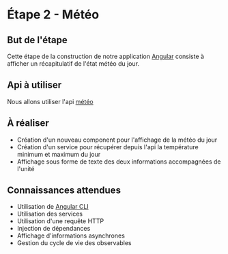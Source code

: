 # Étape 2 - Météo

## But de l'étape

Cette étape de la construction de notre application [Angular](https://angular.io/) consiste à afficher un récapitulatif de l'état météo du jour.

## Api à utiliser

Nous allons utiliser l'api [météo](https://open-meteo.com/en)

## À réaliser

* Création d'un nouveau component pour l'affichage de la météo du jour
* Création d'un service pour récupérer depuis l'api la température minimum et maximum du jour
* Affichage sous forme de texte des deux informations accompagnées de l'unité

## Connaissances attendues

* Utilisation de [Angular CLI](https://angular.io/cli)
* Utilisation des services
* Utilisation d'une requête HTTP
* Injection de dépendances
* Affichage d'informations asynchrones
* Gestion du cycle de vie des observables

